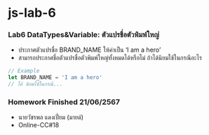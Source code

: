 # js-lab-6
### Lab6 DataTypes&Variable: ตัวแปรชื่อตัวพิมพ์ใหญ่
- ประกาศตัวแปรชื่อ BRAND_NAME ให้ค่าเป็น ‘I am a hero’
- สามารถประกาศชื่อตัวแปรชื่อตัวพิมพ์ใหญ่ทั้งหมดได้หรือไม่ ถ้าได้นิยมใช้ในกรณีอะไร

```JavaScript
// Example
let BRAND_NAME = 'I am a hero'
// ได้ นิยมใช้ในกรณี...
```

### Homework Finished 21/06/2567
- นายวัชรพล แดงเปี่ยม (มายด์)
- Online-CC#18